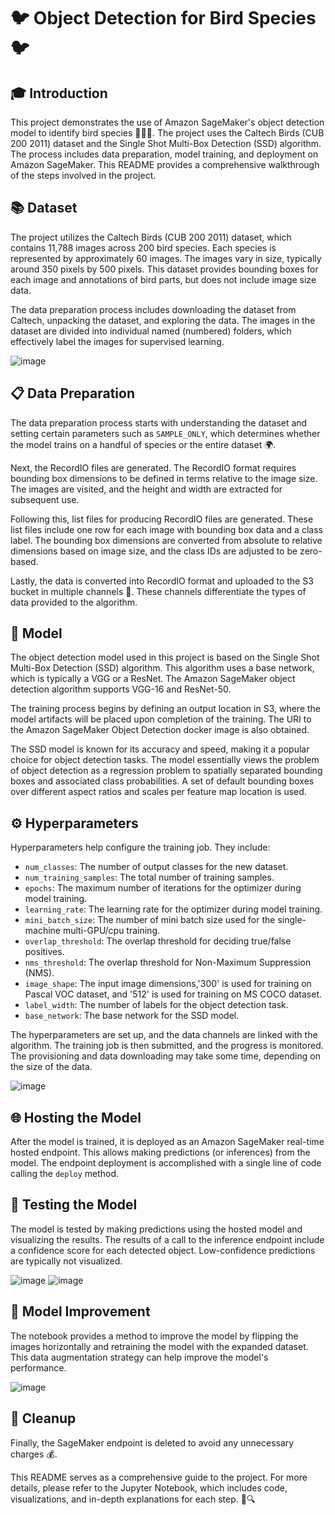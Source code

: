 # 🐦 Object Detection for Bird Species 🐦

## 🎓 Introduction
This project demonstrates the use of Amazon SageMaker's object detection model to identify bird species 🐤🦆🦅. The project uses the Caltech Birds (CUB 200 2011) dataset and the Single Shot Multi-Box Detection (SSD) algorithm. The process includes data preparation, model training, and deployment on Amazon SageMaker. This README provides a comprehensive walkthrough of the steps involved in the project.

## 📚 Dataset
The project utilizes the Caltech Birds (CUB 200 2011) dataset, which contains 11,788 images across 200 bird species. Each species is represented by approximately 60 images. The images vary in size, typically around 350 pixels by 500 pixels. This dataset provides bounding boxes for each image and annotations of bird parts, but does not include image size data. 

The data preparation process includes downloading the dataset from Caltech, unpacking the dataset, and exploring the data. The images in the dataset are divided into individual named (numbered) folders, which effectively label the images for supervised learning. 

![image](https://github.com/vivek7208/Object-Detection-Birds-Species/assets/65945306/1f7056c7-23f8-4308-a3f8-c60ba52d306b)


## 📋 Data Preparation
The data preparation process starts with understanding the dataset and setting certain parameters such as `SAMPLE_ONLY`, which determines whether the model trains on a handful of species or the entire dataset 🌍. 

Next, the RecordIO files are generated. The RecordIO format requires bounding box dimensions to be defined in terms relative to the image size. The images are visited, and the height and width are extracted for subsequent use. 

Following this, list files for producing RecordIO files are generated. These list files include one row for each image with bounding box data and a class label. The bounding box dimensions are converted from absolute to relative dimensions based on image size, and the class IDs are adjusted to be zero-based. 

Lastly, the data is converted into RecordIO format and uploaded to the S3 bucket in multiple channels 🚀. These channels differentiate the types of data provided to the algorithm. 

## 🧠 Model
The object detection model used in this project is based on the Single Shot Multi-Box Detection (SSD) algorithm. This algorithm uses a base network, which is typically a VGG or a ResNet. The Amazon SageMaker object detection algorithm supports VGG-16 and ResNet-50. 

The training process begins by defining an output location in S3, where the model artifacts will be placed upon completion of the training. The URI to the Amazon SageMaker Object Detection docker image is also obtained.

The SSD model is known for its accuracy and speed, making it a popular choice for object detection tasks. The model essentially views the problem of object detection as a regression problem to spatially separated bounding boxes and associated class probabilities. A set of default bounding boxes over different aspect ratios and scales per feature map location is used.

## ⚙️ Hyperparameters
Hyperparameters help configure the training job. They include:

- `num_classes`: The number of output classes for the new dataset.
- `num_training_samples`: The total number of training samples.
- `epochs`: The maximum number of iterations for the optimizer during model training.
- `learning_rate`: The learning rate for the optimizer during model training.
- `mini_batch_size`: The number of mini batch size used for the single-machine multi-GPU/cpu training.
- `overlap_threshold`: The overlap threshold for deciding true/false positives.
- `nms_threshold`: The overlap threshold for Non-Maximum Suppression (NMS).
- `image_shape`: The input image dimensions,'300' is used for training on Pascal VOC dataset, and '512' is used for training on MS COCO dataset.
- `label_width`: The number of labels for the object detection task.
- `base_network`: The base network for the SSD model.

The hyperparameters are set up, and the data channels are linked with the algorithm. The training job is then submitted, and the progress is monitored. The provisioning and data downloading may take some time, depending on the size of the data.

![image](https://github.com/vivek7208/Object-Detection-Birds-Species/assets/65945306/8211ae56-4c96-42c3-aedd-0e707164b8e4)


## 🌐 Hosting the Model
After the model is trained, it is deployed as an Amazon SageMaker real-time hosted endpoint. This allows making predictions (or inferences) from the model. The endpoint deployment is accomplished with a single line of code calling the `deploy` method. 

## 🧪 Testing the Model
The model is tested by making predictions using the hosted model and visualizing the results. The results of a call to the inference endpoint include a confidence score for each detected object. Low-confidence predictions are typically not visualized.

![image](https://github.com/vivek7208/Object-Detection-Birds-Species/assets/65945306/fcbd024d-7ebc-4392-a4c7-c3a30da96202)
![image](https://github.com/vivek7208/Object-Detection-Birds-Species/assets/65945306/0225e6f5-9b31-4f02-80f8-6cbdd7b6aa2c)


## 🎯 Model Improvement
The notebook provides a method to improve the model by flipping the images horizontally and retraining the model with the expanded dataset. This data augmentation strategy can help improve the model's performance.

![image](https://github.com/vivek7208/Object-Detection-Birds-Species/assets/65945306/e71d447b-10a8-4a77-a5e1-04c4a8766351)


## 🧹 Cleanup
Finally, the SageMaker endpoint is deleted to avoid any unnecessary charges 💰.

This README serves as a comprehensive guide to the project. For more details, please refer to the Jupyter Notebook, which includes code, visualizations, and in-depth explanations for each step. 📘🔍
